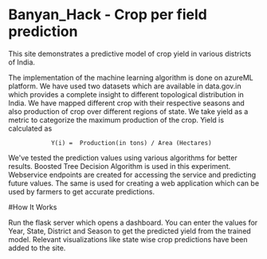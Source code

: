 # Banyan_Hack - Crop per field prediction 

This site demonstrates a predictive model of crop yield in various districts of India. 

The implementation of the machine learning algorithm is done on azureML platform. We have used two datasets which are available in data.gov.in which provides a complete insight to different topological distribution in India.
We have mapped different crop with their respective seasons and also production of crop over different regions of state.
We take yield as a metric to categorize the maximum production of the crop. Yield is calculated as

                Y(i) =  Production(in tons) / Area (Hectares)

We've tested the prediction values using various algorithms for better results. Boosted Tree Decision Algorithm is used in this experiment. Webservice endpoints are created for accessing the service and predicting future values. The same is used for creating a web application which can be used by farmers to get accurate predictions.

#How It Works

Run the flask server which opens a dashboard. You can enter the values for Year, State, District and Season to get the predicted yield from the trained model. Relevant visualizations like state wise crop predictions have been added to the site.
